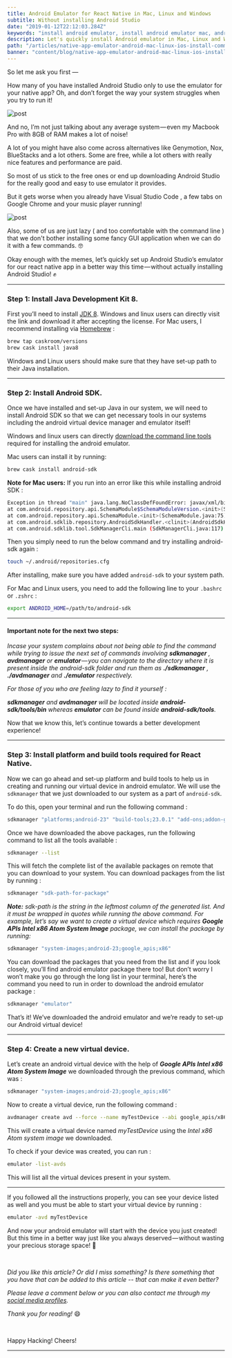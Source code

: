 ```yaml
---
title: Android Emulator for React Native in Mac, Linux and Windows
subtitle: Without installing Android Studio
date: "2019-01-12T22:12:03.284Z"
keywords: "install android emulator, install android emulator mac, android emulator linux system, install emulator command line, install android emulator windows, android studio emulator installation, install command line emulator"
description: Let's quickly install Android emulator in Mac, Linux and Windows - all from command line. We'll do a minimal installation with android sdk, required tools and ofcourse - the emulator! Then we'll setup a virtual device and test run to check if it was properly installed and use it in a better way.
path: "/articles/native-app-emulator-android-mac-linux-ios-install-command-line/"
banner: "content/blog/native-app-emulator-android-mac-linux-ios-install-command-line/rn_logo_medium.png"
---
```


So let me ask you first —

How many of you have installed Android Studio only to use the emulator for your native app? Oh, and don’t forget the way your system struggles when you try to run it!

![post](./image1.jpg)

And no, I’m not just talking about any average system — even my Macbook Pro with 8GB of RAM makes a lot of noise!

A lot of you might have also come across alternatives like Genymotion, Nox, BlueStacks and a lot others. Some are free, while a lot others with really nice features and performance are paid.

So most of us stick to the free ones or end up downloading Android Studio for the really good and easy to use emulator it provides.

But it gets worse when you already have Visual Studio Code , a few tabs on Google Chrome and your music player running!

![post](./image2.png)

Also, some of us are just lazy ( and too comfortable with the command line ) that we don't bother installing some fancy GUI application when we can do it with a few commands. 🤓

Okay enough with the memes, let’s quickly set up Android Studio’s emulator for our react native app in a better way this time — without actually installing Android Studio! ✊

<hr />

### Step 1: Install Java Development Kit 8.

First you’ll need to install [JDK 8](https://www.oracle.com/technetwork/java/javase/downloads/jdk8-downloads-2133151.html). Windows and linux users can directly visit the link and download it after accepting the license.
For Mac users, I recommend installing via [Homebrew](https://brew.sh/) :

```bash
brew tap caskroom/versions
brew cask install java8
```

Windows and Linux users should make sure that they have set-up path to their Java installation.

<hr />

### Step 2: Install Android SDK.

Once we have installed and set-up Java in our system, we will need to install Android SDK so that we can get necessary tools in our systems including the android virtual device manager and emulator itself!

Windows and linux users can directly [download the command line tools](https://developer.android.com/studio/#downloads) required for installing the android emulator.

Mac users can install it by running:

```bash
brew cask install android-sdk
```

**Note for Mac users:** If you run into an error like this while installing android SDK :

```bash
Exception in thread "main" java.lang.NoClassDefFoundError: javax/xml/bind/annotation/XmlSchema
at com.android.repository.api.SchemaModule$SchemaModuleVersion.<init>(SchemaModule.java:156)
at com.android.repository.api.SchemaModule.<init>(SchemaModule.java:75)
at com.android.sdklib.repository.AndroidSdkHandler.<clinit>(AndroidSdkHandler.java:81)
at com.android.sdklib.tool.SdkManagerCli.main (SdkManagerCli.java:117)
```

Then you simply need to run the below command and try installing android-sdk again :

```bash
touch ~/.android/repositories.cfg
```

After installing, make sure you have added `android-sdk` to your system path.

For Mac and Linux users, you need to add the following line to your `.bashrc` or `.zshrc` :

```bash
export ANDROID_HOME=/path/to/android-sdk
```

<hr />

#### Important note for the next two steps:

_Incase your system complains about not being able to find the command while trying to issue the next set of commands involving **sdkmanager** , **avdmanager** or **emulator** — you can navigate to the directory where it is present inside the android-sdk folder and run them as **./sdkmanager** , **./avdmanager** and **./emulator** respectively._

_For those of you who are feeling lazy to find it yourself :_

_**sdkmanager** and **avdmanager** will be located inside **android-sdk/tools/bin** whereas **emulator** can be found inside **android-sdk/tools**._

Now that we know this, let’s continue towards a better development experience!

<hr />

### Step 3: Install platform and build tools required for React Native.

Now we can go ahead and set-up platform and build tools to help us in creating and running our virtual device in android emulator. We will use the `sdkmanager` that we just downloaded to our system as a part of `android-sdk`.

To do this, open your terminal and run the following command :

```bash
sdkmanager "platforms;android-23" "build-tools;23.0.1" "add-ons;addon-google_apis-google-23"
```

Once we have downloaded the above packages, run the following command to list all the tools available :

```bash
sdkmanager --list
```

This will fetch the complete list of the available packages on remote that you can download to your system. You can download packages from the list by running :

```bash
sdkmanager "sdk-path-for-package"
```

_**Note:** sdk-path is the string in the leftmost column of the generated list. And it must be wrapped in quotes while running the above command. For example, let’s say we want to create a virtual device which requires **Google APIs Intel x86 Atom System Image** package, we can install the package by running:_

```bash
sdkmanager "system-images;android-23;google_apis;x86"
```

You can download the packages that you need from the list and if you look closely, you’ll find android emulator package there too! But don’t worry I won’t make you go through the long list in your terminal, here’s the command you need to run in order to download the android emulator package :

```bash
sdkmanager "emulator"
```

That’s it! We’ve downloaded the android emulator and we’re ready to set-up our Android virtual device!

<hr />

### Step 4: Create a new virtual device.

Let’s create an android virtual device with the help of **_Google APIs Intel x86 Atom System Image_** we downloaded through the previous command, which was :

```bash
sdkmanager "system-images;android-23;google_apis;x86"
```

Now to create a virtual device, run the following command :

```bash
avdmanager create avd --force --name myTestDevice --abi google_apis/x86 --package 'system-images;android-23;google_apis;x86' --device "myTestDevice"
```

This will create a virtual device named _myTestDevice_ using the _Intel x86 Atom system image_ we downloaded.

To check if your device was created, you can run :

```bash
emulator -list-avds
```

This will list all the virtual devices present in your system.

<hr />

If you followed all the instructions properly, you can see your device listed as well and you must be able to start your virtual device by running :

```bash
emulator -avd myTestDevice
```

And now your android emulator will start with the device you just created! But this time in a better way just like you always deserved — without wasting your precious storage space! 🎉

<br/>

_Did you like this article? Or did I miss something? Is there something that you have that can be added to this article -- that can make it even better?_

_Please leave a comment below or you can also contact me through my [social media profiles](/)._

_Thank you for reading!_ 😄

<br/>

Happy Hacking! Cheers!

<hr />
